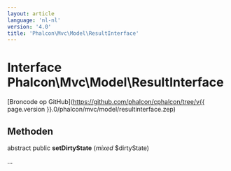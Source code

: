 ```yaml
---
layout: article
language: 'nl-nl'
version: '4.0'
title: 'Phalcon\Mvc\Model\ResultInterface'
---
```

# Interface **Phalcon\Mvc\Model\ResultInterface**

[Broncode op GitHub](https://github.com/phalcon/cphalcon/tree/v{{ page.version }}.0/phalcon/mvc/model/resultinterface.zep)

## Methoden

abstract public **setDirtyState** (*mixed* $dirtyState)

...
